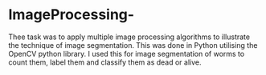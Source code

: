 # ImageProcessing-
Thee task was to apply multiple image processing algorithms to illustrate the technique of image segmentation. This was done in Python utilising the OpenCV python library. I used this for image segmentation of worms to count them, label them and classify them as dead or alive.
